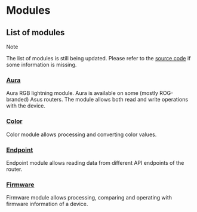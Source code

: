 # Modules

## List of modules

> [!note]
> The list of modules is still being updated. Please refer to the [source code](https://github.com/vaskivskyi/asusrouter) if some information is missing.

### [Aura](/library/modules/aura.md)

Aura RGB lightning module. Aura is available on some (mostly ROG-branded) Asus routers. The module allows both read and write operations with the device.

### [Color](/library/modules/color.md)

Color module allows processing and converting color values.

### [Endpoint](/library/modules/endpoint.md)

Endpoint module allows reading data from different API endpoints of the router.

### [Firmware](/library/modules/firmware.md)

Firmware module allows processing, comparing and operating with firmware information of a device.
